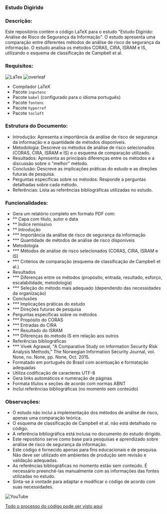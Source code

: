 ### Estudo Digirido 

### Descrição:

Este repositório contém o código LaTeX para o estudo "Estudo Digirido: Análise de Risco de Segurança da Informação". O estudo apresenta uma comparação entre diferentes métodos de análise de risco de segurança da informação. O estudo analisa os métodos CORAS, CIRA, ISRAM e IS, utilizando o esquema de classificação de Campbell et al.

### Requisitos:

![LaTex](https://img.shields.io/badge/LaTeX-47A141?style=for-the-badge&logo=LaTeX&logoColor=white) ![overleaf](https://img.shields.io/badge/Overleaf-47A141?style=for-the-badge&logo=Overleaf&logoColor=white)

* Compilador LaTeX
* Pacote `inputenc`
* Pacote `babel` (configurado para o idioma português)
* Pacote `fontenc`
* Pacote `hyperref`
* Pacote `tocloft`


### Estrutura do Documento:

* Introdução: Apresenta a importância da análise de risco de segurança da informação e a quantidade de métodos disponíveis.
* Metodologia: Descreve os métodos de análise de risco selecionados (CORAS, CIRA, ISRAM e IS) e o esquema de comparação utilizado.
* Resultados: Apresenta as principais diferenças entre os métodos e a discussão sobre o "melhor" método.
* Conclusão: Descreve as implicações práticas do estudo e as direções futuras de pesquisa.
* Perguntas específicas sobre os métodos: Responde a perguntas detalhadas sobre cada método.
* Referências: Lista as referências bibliográficas utilizadas no estudo.

### Funcionalidades:

* Gera um relatório completo em formato PDF com:
* ** Capa com título, autor e data
* ** Índice remissivo
* ** Introdução
* *** Importância da análise de risco de segurança da informação
* *** Quantidade de métodos de análise de risco disponíveis
* Metodologia
* *** Métodos de análise de risco selecionados (CORAS, CIRA, ISRAM e IS)
* *** Critérios de comparação (esquema de classificação de Campbell et al.)
* Resultados
* *** Diferenças entre os métodos (propósito, entrada, resultado, esforço, escalabilidade, metodologia)
* *** Seleção do método mais adequado (dependendo das necessidades da organização)
* Conclusões
* *** Implicações práticas do estudo
* *** Direções futuras de pesquisa
* Perguntas específicas sobre os métodos
* *** Propósito do CORAS
* *** Entradas do CIRA
* *** Resultado do ISRAM
* *** Diferenças do método IS em relação aos outros
* Referências bibliográficas
* *** Vivek Agrawal, "A Comparative Study on Information Security Risk Analysis Methods," The Norwegian Information Security Journal, vol. None, no. None, pp. None, Oct. 2015.
* Formatado em português do Brasil com acentuação e formatação adequadas
* Utiliza codificação de caracteres UTF-8
* Gera links automáticos e numeração de páginas
* Formata títulos e seções de acordo com normas ABNT
* Inclui referências bibliográficas (no momento sem conteúdo)


### Observações:

* O estudo não inclui a implementação dos métodos de análise de risco, apenas uma comparação teórica.
* O esquema de classificação de Campbell et al. não está detalhado no código.
* A referência bibliográfica está inclusa no documento do estudo dirigido.
* Este repositório serve como base para pesquisas e aprendizado sobre análise de risco de segurança da informação.
* Este código é fornecido apenas para fins educacionais e de pesquisa. Não deve ser utilizado em ambientes de produção sem revisão e validação adequadas.
* As referências bibliográficas no momento estão sem conteúdo. É necessário preenchê-las manualmente com as informações das fontes utilizadas no estudo.
* Sinta-se à vontade para adaptar e modificar o código de acordo com suas necessidades.

![YouTube](https://img.shields.io/badge/YouTube-%23FF0000.svg?style=for-the-badge&logo=YouTube&logoColor=white)

[Todo o processo do código pode ser visto aqui](https://www.youtube.com/watch?v=PQWJLDZMGts&list=PLZpH1iUcDo5imkX76BlUiDaQ5yJxYUlxi&index=1)

